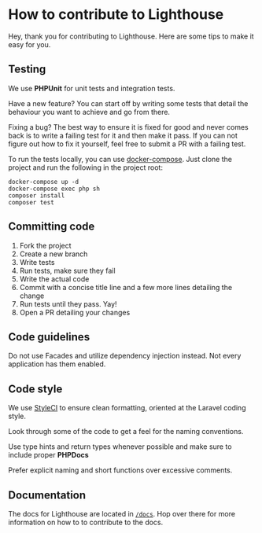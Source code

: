# How to contribute to Lighthouse

Hey, thank you for contributing to Lighthouse. Here are some tips to make
it easy for you.

## Testing

We use **PHPUnit** for unit tests and integration tests.

Have a new feature? You can start off by writing some tests that detail
the behaviour you want to achieve and go from there.

Fixing a bug? The best way to ensure it is fixed for good and never comes
back is to write a failing test for it and then make it pass. If you can
not figure out how to fix it yourself, feel free to submit a PR with a
failing test.

To run the tests locally, you can use [docker-compose](https://docs.docker.com/compose/install/).
Just clone the project and run the following in the project root:

    docker-compose up -d
    docker-compose exec php sh
    composer install
    composer test

## Committing code

1. Fork the project
1. Create a new branch
1. Write tests
1. Run tests, make sure they fail
1. Write the actual code
1. Commit with a concise title line and a few more lines detailing the change
1. Run tests until they pass. Yay!
1. Open a PR detailing your changes

## Code guidelines

Do not use Facades and utilize dependency injection instead. Not every application has them enabled.

## Code style

We use [StyleCI](https://styleci.io/) to ensure clean formatting, oriented
at the Laravel coding style.

Look through some of the code to get a feel for the naming conventions.

Use type hints and return types whenever possible and make sure to include proper **PHPDocs**

Prefer explicit naming and short functions over excessive comments.

## Documentation

The docs for Lighthouse are located in [`/docs`](/docs).
Hop over there for more information on how to to contribute to the docs.
